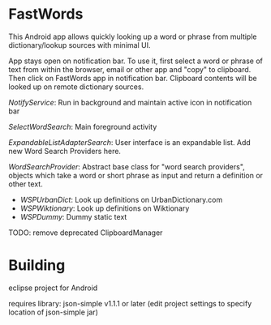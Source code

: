 FastWords
=========

This Android app allows quickly looking up a word or phrase from multiple dictionary/lookup sources with minimal UI. 

App stays open on notification bar. To use it, first select a word or phrase of text from within the browser, email or other app and "copy" to clipboard. Then click on FastWords app in notification bar. Clipboard contents will be looked up on remote dictionary sources. 

*NotifyService*: Run in background and maintain active icon in notification bar

*SelectWordSearch*: Main foreground activity

*ExpandableListAdapterSearch*: User interface is an expandable list. Add new Word Search Providers here.

*WordSearchProvider*: Abstract base class for "word search providers", objects which take a word or short phrase as input and return a definition or other text.
* *WSPUrbanDict*: Look up definitions on UrbanDictionary.com
* *WSPWiktionary*: Look up definitions on Wiktionary
* *WSPDummy*: Dummy static text

TODO: remove deprecated ClipboardManager

Building
========

eclipse project for Android

requires library: json-simple v1.1.1 or later (edit project settings to specify location of json-simple jar)

